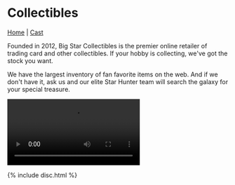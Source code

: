 # Collectibles

[Home](index.md) | [Cast](Cast.md) 

Founded in 2012, Big Star Collectibles is the premier online retailer of trading card and other collectibles. If your hobby is collecting, we've got the stock you want.

We have the largest inventory of fan favorite items on the web. And if we don't have it, ask us and our elite Star Hunter team will search the galaxy for your special treasure.

 
<video src="images/video.mp4" controls width="60%"></video>



{% include disc.html %}
